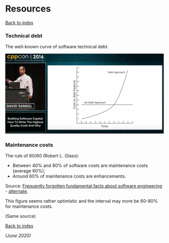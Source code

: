 # Resources

[Back to index](index-research.md)

### Technical debt

The well-known curve of software technical debt.

![Technical debt](../images/cppconference-sankel-technicaldebt.png)

### Maintenance costs

The rule of 60/60 (Robert L. Glass):

  * Between 40% and 80% of software costs are maintenance costs (average 60%);
  * Around 60% of maintenance costs are enhancements.

Source: [Frequently forgotten fundamental facts about software engineering](https://denetria.wordpress.com/2008/10/09/frequently-forgotten-fundamental-facts-about-software-engineering/) - [alternate](../pdf/2008-FrequentlyForgottenFundamentalFactsAboutSoftwareEngineering.pdf).

This figure seems rather optimistic and the interval may more be 60-80% for maintenance costs.

(Same source)

[Back to index](index-research.md)

*(June 2020)*
